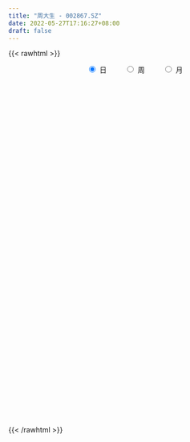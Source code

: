 ```yaml
---
title: "周大生 - 002867.SZ"
date: 2022-05-27T17:16:27+08:00
draft: false
---
```

{{< rawhtml >}}
    <div style="text-align: center">
        <label style="padding: 1rem;"><input style="margin-right: .5rem" type="radio" name="period" value="D" checked onclick="period_change(this)">日</label>
        <label style="padding: 1rem;"><input style="margin-right: .5rem" type="radio" name="period" value="W" onclick="period_change(this)">周</label>
        <label style="padding: 1rem;"><input style="margin-right: .5rem" type="radio" name="period" value="M" onclick="period_change(this)">月</label>
    </div>
    <div id="chart" style="height: 700px;"></div> 
    <script type="text/javascript">
        const D_v = [44822.74,28467.1,33851.02,24290.21,29310.6,59419.76,97032.8,127517.88,64381.88,132849.78,127396.7,84861.14,97315.96,80994.91,88326.96,86531.52,88760.85,90465.02,59177.02,49338.73,53182.86,53048.72,94491.05,143844.45,117362.94,109541.2,91653.73,166596.43,148522.53,230483.93,131671.86,82724.31,106959.53,74235.26,71882.93,66744.06,103387.37,74276.49,61645.48,73402.81,67286.87,142472.86,353392.87,338494.29,179924.5,167041.45,149889.84,137525.22,135901.53,148914.15,133385.6,166733.51,203596.56,192358.39,162881.43,150639.82,79405.4,75656.4,106946.92,100685.28,83429.78,90407.55,63201.95,92629.89,74107.07,55828.33,36070.18,51746.57,110764.98,59960.83,37154.37,47417.38,47770.0,68867.14,85620.24,156420.47,97205.72,176096.09,129455.01,147746.31,88068.41,97081.26,74074.96,82500.27,105133.81,60921.58,62942.25,51240.08,60121.03,80065.86,42444.93,59800.86,49246.55,69152.93,118056.14,81390.48,117356.59,101244.38,149329.6,120365.68,96617.66,107185.08,56264.7,57334.36,56141.47,61655.99,60308.16,64457.37,87804.48,56916.4,165264.8,142347.13,129962.62,83821.52,76940.0,67388.29,53640.25,80447.51,60617.67,70200.75,57610.4,107954.48,52145.8,50527.41,62608.78,42299.73,60740.52,64260.85,50388.95,48261.74,63123.78,101398.36,95460.52,83631.44,78017.88,60439.06,75691.3,63415.39,73216.85,143576.68,65679.77,75009.23,61707.14,62995.82,56386.72,105007.71,95165.42,80412.2,75789.42,53387.85,58896.23,102568.68,65613.13,80847.97,70389.82,57914.85,102959.59,184777.69,125648.6,83803.1,76647.45,62025.66,80788.55,116551.96,67512.56,65760.78,60045.81,50946.25,81840.92,72004.88,47823.2,182574.02,101354.36,97698.37,56657.5,260766.3,253064.09,186567.52,127074.24,129219.09,172823.5,131236.54,92985.54,76276.33,78834.09,87732.89,54932.93,98965.86,94766.0,81896.12,106944.37,68211.25,51421.18,63516.2,66231.07,84822.9,72032.5,135958.97,87004.52,101606.59,323968.6,278885.41,229417.13,294778.89,117173.3,151793.44,111724.8,112888.8,103827.56,95533.13,74037.94,63239.92,76696.59,69642.37,73590.26,90690.43,80179.77,63160.18,106596.17,80336.29,69741.06,70102.15,63827.16,58799.72,45664.54,87450.14,61522.0,55643.2,102935.34,84209.21,85791.81,77654.11,108461.29,136991.16,94505.75,95819.22,114127.89,98273.17,88457.66,70343.16,84648.3,57484.53,54237.89,71230.9,66564.24,58454.01,54523.53,38474.08,47880.99,57615.16]
const D_histogram = [0.0,-0.0266247293,-0.0533242326,-0.0752692061,-0.0761217594,-0.0791009316,-0.0523611254,-0.0353096051,-0.0398794042,-0.0879839683,-0.0857055612,-0.0816643752,-0.0228925195,0.0352075961,0.1217078511,0.1290377919,0.1487422903,0.118709712,0.0727380875,0.0231110137,-0.0250266855,-0.0475311728,-0.0594331125,-0.1242251303,-0.1444020596,-0.164737574,-0.1680318497,-0.0904004482,0.015882895,0.1414220426,0.1980411304,0.2049031889,0.1985907436,0.1719651517,0.1436563874,0.1054106951,0.0206327748,-0.0368063495,-0.0777803454,-0.0935497998,-0.1012693485,0.0128402608,0.1370231628,0.2726251544,0.3316923965,0.3257520146,0.2591642941,0.1606101578,0.0254733907,-0.0816217839,-0.1552959926,-0.2169848603,-0.2354158416,-0.2020012455,-0.1606181038,-0.1474292507,-0.1591724631,-0.1478990411,-0.1142844572,-0.056872794,-0.0395326947,-0.0117195917,-0.0076446215,0.0008135596,-0.0267231739,-0.0407910376,-0.0543677537,-0.0737124518,-0.027684055,-0.0089481208,0.0005009632,-0.017076081,0.0002176733,-0.013652799,-0.0375041001,-0.0085204016,-0.0106981385,0.0374201734,0.0855778517,0.1605435558,0.1864896642,0.2282679344,0.2421019911,0.2289818735,0.165858754,0.0937901016,0.0366287252,0.0005116425,-0.0607027348,-0.0702592718,-0.0869625536,-0.0794447912,-0.0789311918,-0.0744924105,-0.0230796681,0.0413163813,0.1223141033,0.1727718784,0.1577295142,0.1799195297,0.1478978403,0.0763401558,0.0312893386,-0.0149469649,-0.0249367197,-0.0467908575,-0.07419729,-0.0614093881,-0.1099786837,-0.1238880519,-0.1822362039,-0.2423658303,-0.2817003757,-0.2820673036,-0.2523255101,-0.2266685882,-0.199384271,-0.1852341333,-0.1607968581,-0.126435703,-0.0942790011,-0.0467612731,-0.0177439766,-0.0024284976,0.0179435571,0.0303248598,0.042633794,0.0384557981,0.0404064229,0.0390223466,0.0221491959,-0.0189144099,-0.0378446774,-0.0392708792,-0.0448778408,-0.0335637107,-0.0313056741,-0.0283890732,-0.0021735266,0.0653558115,0.0931877413,0.119355604,0.1217768345,0.1050805972,0.0974592983,0.0586891415,0.0195248847,-0.0000088868,-0.0100436973,-0.0212339297,-0.0165589355,0.0055108655,0.0105104796,0.0026102579,0.0144744578,0.0316899167,0.0697918731,0.1335067068,0.1400696166,0.1235492315,0.1193103588,0.1112323969,0.0875163978,0.0805696097,0.0689977267,0.0485945148,0.0210621038,0.0070491313,0.0137155771,0.0176465157,-0.0039959305,-0.0060621,-0.0270067651,-0.0892570763,-0.1196852529,-0.0223627278,0.0536159513,0.1350859507,0.1847866445,0.1528361437,0.1469778294,0.1542548193,0.1230829956,0.1061799929,0.0778046595,0.0837539688,0.0615749333,0.0106625599,-0.0307258154,-0.0651814091,-0.098442302,-0.1009066466,-0.106045322,-0.095756547,-0.1093044361,-0.1476823578,-0.207571127,-0.2607373214,-0.2884396573,-0.3063684219,-0.4071542527,-0.5421747614,-0.5678092642,-0.5662789706,-0.5152412098,-0.4582868081,-0.3887160831,-0.3235713905,-0.2664310636,-0.2154195049,-0.1634125218,-0.1220699407,-0.0593063227,-0.0028640076,0.0498548486,0.0980008508,0.1143681777,0.132672935,0.1126394838,0.1255293889,0.1300134267,0.143375505,0.1472350369,0.1465151854,0.1439052163,0.1565119805,0.1425389935,0.1352883041,0.0704196305,0.0211785675,0.0002200318,-0.0172296235,0.0380352825,0.1301489094,0.1879027321,0.2315136788,0.2436628447,0.2425582593,0.2505204901,0.2612627155,0.2591870825,0.2339174699,0.1904346132,0.1622703412,0.1428995021,0.1437698569,0.1007941498,0.0732030126,0.0527050946,0.037607478]
const D_fast = [0.0,-0.0332809117,-0.0733114731,-0.1140737481,-0.1339567413,-0.1567111463,-0.1430616215,-0.1348375024,-0.1493771527,-0.2194777088,-0.238625692,-0.2550005998,-0.2019518739,-0.1350498594,-0.0181226416,0.0214667471,0.0783568181,0.0780016679,0.0502145653,0.0063652449,-0.0480291258,-0.0824164062,-0.1091766241,-0.2050249244,-0.2613023686,-0.3228222765,-0.3681245146,-0.3130932252,-0.2028391582,-0.0419445,0.0641848704,0.1222727262,0.1656079667,0.1819736627,0.1895789953,0.1776859767,0.0980662502,0.0314255385,-0.0289935437,-0.0681504481,-0.1011873339,0.0161323406,0.1745710332,0.3783293134,0.5203196547,0.5958172765,0.5940206294,0.5356190327,0.4068506132,0.2793499926,0.1668517858,0.050916703,-0.0263682388,-0.043453954,-0.0422253382,-0.0658937977,-0.1174301259,-0.1431314642,-0.1380879946,-0.0948945299,-0.0874376043,-0.0625543992,-0.0603905844,-0.0517290134,-0.0859465403,-0.1102121635,-0.1373808179,-0.1751536291,-0.136046246,-0.1195473419,-0.1099730172,-0.1318190816,-0.114470909,-0.131754581,-0.1649819072,-0.1381283091,-0.1429805806,-0.0855072254,-0.0159550842,0.0991465089,0.1717150333,0.2705602871,0.3449198417,0.3890451925,0.3673867614,0.3187656344,0.2707614393,0.2347722672,0.1583822063,0.1312608513,0.0928169311,0.0804734957,0.0612542972,0.0470699758,0.0927128013,0.1674379459,0.2790141938,0.3726649385,0.3970549529,0.4642248507,0.4691776214,0.4167049759,0.3794764933,0.3295034486,0.3132795138,0.2797276617,0.2337719067,0.2312074616,0.155143495,0.1102621139,0.0063549109,-0.1143661731,-0.2241258125,-0.2950095662,-0.3283491503,-0.3593593754,-0.3819211259,-0.4140795216,-0.4298414609,-0.4270892315,-0.4185022799,-0.3826748702,-0.3580935678,-0.3433852133,-0.3185272693,-0.2985647517,-0.2755973689,-0.2701614152,-0.2581091847,-0.2497376743,-0.2610735261,-0.3068657344,-0.3352571713,-0.3465010928,-0.3633275146,-0.3604043122,-0.3659726941,-0.3701533616,-0.3444811966,-0.2606129056,-0.2094840405,-0.1534772767,-0.1206118376,-0.1110379256,-0.0942944,-0.1183922713,-0.1526753071,-0.1722113002,-0.184757035,-0.2012557499,-0.2007204895,-0.1772729722,-0.1696457382,-0.1768933954,-0.1614105811,-0.136272643,-0.0807227183,0.0163687921,0.057949106,0.0723160288,0.0979047458,0.1176348831,0.1157979834,0.1289935979,0.1346711465,0.1264165633,0.1041496783,0.0918989886,0.1019943286,0.1103368962,0.0876954674,0.0841137729,0.0564174165,-0.0281471638,-0.0884966536,0.0032351895,0.0926178564,0.2078593435,0.3037566984,0.3100152335,0.3409013766,0.3867420713,0.3863409965,0.3959829921,0.3870588235,0.413946625,0.4071613228,0.3589145894,0.3098447603,0.2590938143,0.2012223459,0.1735313396,0.1418813337,0.128230972,0.0873569738,0.0120584627,-0.0997230883,-0.218073613,-0.3178858633,-0.4124067333,-0.6149811273,-0.8855453264,-1.0531321452,-1.1931715943,-1.2709441359,-1.3285614362,-1.356169732,-1.3719178871,-1.3813853261,-1.3842286435,-1.3730747909,-1.362249695,-1.3143126576,-1.2585863444,-1.1934037761,-1.1207575612,-1.0757981899,-1.0243251989,-1.0161987791,-0.9719265268,-0.9349391322,-0.8857331777,-0.8450648866,-0.8091559418,-0.7757896068,-0.7240548474,-0.7023930861,-0.6758216995,-0.7230854655,-0.7670318866,-0.7879354143,-0.8096924755,-0.7449187488,-0.6202678946,-0.5155383889,-0.4140490225,-0.3409841454,-0.281449166,-0.2108568127,-0.1347989084,-0.0720777707,-0.0388680159,-0.0347422192,-0.0223389059,-0.0059848695,0.0308279495,0.0130507798,0.0037603959,-0.0035612485,-0.0092569956]
const D_slow = [0.0,-0.0066561823,-0.0199872405,-0.038804542,-0.0578349819,-0.0776102147,-0.0907004961,-0.0995278974,-0.1094977484,-0.1314937405,-0.1529201308,-0.1733362246,-0.1790593545,-0.1702574554,-0.1398304927,-0.1075710447,-0.0703854721,-0.0407080441,-0.0225235223,-0.0167457688,-0.0230024402,-0.0348852334,-0.0497435115,-0.0807997941,-0.116900309,-0.1580847025,-0.2000926649,-0.222692777,-0.2187220532,-0.1833665426,-0.13385626,-0.0826304628,-0.0329827769,0.0100085111,0.0459226079,0.0722752817,0.0774334754,0.068231888,0.0487868017,0.0253993517,0.0000820146,0.0032920798,0.0375478705,0.1057041591,0.1886272582,0.2700652619,0.3348563354,0.3750088748,0.3813772225,0.3609717765,0.3221477784,0.2679015633,0.2090476029,0.1585472915,0.1183927656,0.0815354529,0.0417423372,0.0047675769,-0.0238035374,-0.0380217359,-0.0479049096,-0.0508348075,-0.0527459629,-0.052542573,-0.0592233665,-0.0694211259,-0.0830130643,-0.1014411772,-0.108362191,-0.1105992212,-0.1104739804,-0.1147430006,-0.1146885823,-0.118101782,-0.1274778071,-0.1296079075,-0.1322824421,-0.1229273988,-0.1015329358,-0.0613970469,-0.0147746308,0.0422923527,0.1028178505,0.1600633189,0.2015280074,0.2249755328,0.2341327141,0.2342606247,0.219084941,0.2015201231,0.1797794847,0.1599182869,0.140185489,0.1215623863,0.1157924693,0.1261215646,0.1567000905,0.1998930601,0.2393254387,0.2843053211,0.3212797811,0.3403648201,0.3481871547,0.3444504135,0.3382162336,0.3265185192,0.3079691967,0.2926168497,0.2651221787,0.2341501658,0.1885911148,0.1279996572,0.0575745633,-0.0129422626,-0.0760236402,-0.1326907872,-0.182536855,-0.2288453883,-0.2690446028,-0.3006535286,-0.3242232788,-0.3359135971,-0.3403495912,-0.3409567156,-0.3364708264,-0.3288896114,-0.3182311629,-0.3086172134,-0.2985156076,-0.288760021,-0.283222722,-0.2879513245,-0.2974124938,-0.3072302136,-0.3184496738,-0.3268406015,-0.33466702,-0.3417642883,-0.34230767,-0.3259687171,-0.3026717818,-0.2728328808,-0.2423886721,-0.2161185228,-0.1917536983,-0.1770814129,-0.1722001917,-0.1722024134,-0.1747133377,-0.1800218202,-0.184161554,-0.1827838377,-0.1801562178,-0.1795036533,-0.1758850389,-0.1679625597,-0.1505145914,-0.1171379147,-0.0821205106,-0.0512332027,-0.021405613,0.0064024862,0.0282815857,0.0484239881,0.0656734198,0.0778220485,0.0830875744,0.0848498573,0.0882787515,0.0926903805,0.0916913979,0.0901758729,0.0834241816,0.0611099125,0.0311885993,0.0255979173,0.0390019051,0.0727733928,0.1189700539,0.1571790899,0.1939235472,0.232487252,0.2632580009,0.2898029991,0.309254164,0.3301926562,0.3455863895,0.3482520295,0.3405705757,0.3242752234,0.2996646479,0.2744379862,0.2479266557,0.223987519,0.1966614099,0.1597408205,0.1078480387,0.0426637084,-0.0294462059,-0.1060383114,-0.2078268746,-0.3433705649,-0.485322881,-0.6268926237,-0.7557029261,-0.8702746281,-0.9674536489,-1.0483464965,-1.1149542624,-1.1688091386,-1.2096622691,-1.2401797543,-1.2550063349,-1.2557223368,-1.2432586247,-1.218758412,-1.1901663676,-1.1569981338,-1.1288382629,-1.0974559157,-1.064952559,-1.0291086827,-0.9922999235,-0.9556711272,-0.9196948231,-0.880566828,-0.8449320796,-0.8111100036,-0.7935050959,-0.7882104541,-0.7881554461,-0.792462852,-0.7829540314,-0.750416804,-0.703441121,-0.6455627013,-0.5846469901,-0.5240074253,-0.4613773028,-0.3960616239,-0.3312648532,-0.2727854858,-0.2251768325,-0.1846092472,-0.1488843716,-0.1129419074,-0.08774337,-0.0694426168,-0.0562663431,-0.0468644736]
const D_data = [['2021-05-18', 18.4706, 18.7658, 18.4642, 18.9648],['2021-05-19', 18.708, 18.3486, 18.1497, 18.708],['2021-05-20', 18.3615, 18.1689, 18.0085, 18.5091],['2021-05-21', 18.2652, 18.0406, 17.97, 18.3551],['2021-05-24', 18.0213, 18.1754, 18.0213, 18.3358],['2021-05-25', 18.2909, 18.0663, 17.9058, 18.323],['2021-05-26', 18.1497, 18.4385, 17.3282, 18.4449],['2021-05-27', 18.4513, 18.3871, 17.893, 18.5989],['2021-05-28', 18.2909, 18.1048, 18.0983, 18.4513],['2021-05-31', 18.1304, 17.3475, 17.3089, 18.4642],['2021-06-01', 17.6491, 17.7646, 16.9175, 17.8352],['2021-06-02', 17.6812, 17.7133, 17.3282, 18.0021],['2021-06-03', 17.7197, 18.5027, 17.7197, 18.708],['2021-06-04', 18.4449, 18.7915, 18.1112, 18.9968],['2021-06-07', 18.83, 19.5809, 18.83, 19.8247],['2021-06-08', 19.6836, 18.9262, 18.6759, 19.7734],['2021-06-09', 19.0225, 19.2536, 18.9904, 19.6579],['2021-06-10', 19.1701, 18.7016, 18.5797, 19.4461],['2021-06-11', 19.0161, 18.3679, 18.3037, 19.0161],['2021-06-15', 18.3679, 18.0983, 17.9828, 18.4],['2021-06-16', 18.0342, 17.848, 17.5977, 18.0342],['2021-06-17', 17.7389, 17.9443, 17.5207, 17.9828],['2021-06-18', 17.8856, 17.9348, 17.374, 18.4857],['2021-06-21', 17.7085, 16.9805, 16.8526, 17.738],['2021-06-22', 17.0494, 17.1871, 17.0199, 17.7577],['2021-06-23', 17.3052, 16.9313, 16.7247, 17.315],['2021-06-24', 16.9313, 16.9215, 16.5476, 17.0789],['2021-06-25', 17.4134, 18.0037, 17.2363, 18.1021],['2021-06-28', 18.2201, 18.8006, 18.2004, 18.9776],['2021-06-29', 19.1842, 19.7057, 18.8399, 20.0697],['2021-06-30', 19.7352, 19.4499, 18.9875, 20.1287],['2021-07-01', 19.6663, 19.1449, 19.0367, 19.6761],['2021-07-02', 19.1154, 19.1351, 18.9875, 19.8729],['2021-07-05', 19.2236, 18.9383, 18.6628, 19.6368],['2021-07-06', 18.9383, 18.8989, 18.407, 19.017],['2021-07-07', 18.9088, 18.7022, 18.5153, 19.322],['2021-07-08', 18.7907, 17.8463, 17.7479, 18.8694],['2021-07-09', 18.0037, 17.8069, 17.4823, 18.0332],['2021-07-12', 17.7676, 17.7085, 17.5413, 17.9151],['2021-07-13', 17.7676, 17.8069, 17.6298, 17.9938],['2021-07-14', 17.8167, 17.7676, 17.4626, 17.9643],['2021-07-15', 19.2629, 19.5483, 18.594, 19.5483],['2021-07-16', 20.0697, 20.3845, 19.9713, 21.4372],['2021-07-19', 20.6501, 21.4076, 20.2369, 21.8208],['2021-07-20', 21.3486, 21.2404, 21.0535, 21.7815],['2021-07-21', 21.2896, 20.8666, 20.473, 21.5355],['2021-07-22', 21.0633, 20.1877, 19.9713, 21.142],['2021-07-23', 20.3058, 19.5581, 19.2629, 20.3156],['2021-07-26', 19.5286, 18.594, 18.2988, 19.8729],['2021-07-27', 18.5153, 18.3185, 18.2201, 18.9481],['2021-07-28', 18.2988, 18.2004, 17.738, 18.7219],['2021-07-29', 18.4759, 17.8758, 17.8069, 18.712],['2021-07-30', 17.738, 18.0529, 17.1576, 18.2103],['2021-08-02', 17.9151, 18.594, 17.4232, 18.6333],['2021-08-03', 18.3283, 18.771, 18.3087, 18.9088],['2021-08-04', 18.8301, 18.4562, 18.2398, 18.9088],['2021-08-05', 18.3185, 18.0332, 17.925, 18.3382],['2021-08-06', 18.043, 18.2004, 17.7872, 18.3677],['2021-08-09', 17.9643, 18.4956, 17.8364, 18.6431],['2021-08-10', 18.407, 18.9678, 18.1808, 19.1744],['2021-08-11', 18.8104, 18.6235, 18.594, 19.2629],['2021-08-12', 18.5546, 18.8497, 18.4956, 18.9875],['2021-08-13', 18.7219, 18.6235, 18.4169, 19.1055],['2021-08-16', 18.958, 18.7022, 18.4759, 19.0268],['2021-08-17', 18.6333, 18.1808, 18.1021, 18.8694],['2021-08-18', 18.1021, 18.2004, 17.9348, 18.2988],['2021-08-19', 18.1512, 18.0824, 17.9545, 18.2004],['2021-08-20', 18.0037, 17.8561, 17.5511, 18.0332],['2021-08-23', 18.0824, 18.6923, 17.8069, 18.9285],['2021-08-24', 18.5841, 18.4956, 18.3283, 18.6825],['2021-08-25', 18.5153, 18.4365, 18.3087, 18.6431],['2021-08-26', 18.4464, 18.0529, 17.984, 18.5743],['2021-08-27', 17.9938, 18.4661, 17.9053, 18.5054],['2021-08-30', 18.2988, 18.0627, 17.8561, 18.6136],['2021-08-31', 18.0627, 17.7971, 17.315, 18.1119],['2021-09-01', 17.9348, 18.4365, 17.4823, 18.5743],['2021-09-02', 18.2988, 18.0922, 17.8266, 18.4169],['2021-09-03', 18.2201, 18.8399, 18.0233, 19.4204],['2021-09-06', 18.958, 19.1351, 18.6923, 19.2531],['2021-09-07', 19.2039, 19.8926, 19.0072, 20.168],['2021-09-08', 19.8532, 19.686, 19.2826, 20.0205],['2021-09-09', 19.6761, 20.2369, 19.4794, 20.4337],['2021-09-10', 20.1877, 20.2369, 19.9418, 20.6403],['2021-09-13', 20.6206, 20.109, 19.7548, 20.6206],['2021-09-14', 20.1385, 19.4597, 19.44, 20.168],['2021-09-15', 19.381, 19.1154, 19.017, 19.6073],['2021-09-16', 19.1154, 19.0367, 18.8497, 19.2629],['2021-09-17', 18.8891, 19.0957, 18.7415, 19.2826],['2021-09-22', 18.8891, 18.5251, 18.4365, 18.8891],['2021-09-23', 18.653, 18.958, 18.3283, 19.381],['2021-09-24', 18.7022, 18.7612, 18.6628, 18.9875],['2021-09-27', 18.6628, 18.9973, 18.5153, 19.1351],['2021-09-28', 19.1744, 18.8891, 18.6431, 19.1744],['2021-09-29', 18.8694, 18.9088, 18.771, 19.5581],['2021-09-30', 18.8891, 19.627, 18.7514, 19.8434],['2021-10-08', 19.7647, 20.1287, 19.4794, 20.3746],['2021-10-11', 20.168, 20.8174, 19.7844, 21.024],['2021-10-12', 20.719, 20.9354, 20.4927, 21.3191],['2021-10-13', 21.1027, 20.3746, 19.5974, 21.1027],['2021-10-14', 20.3746, 21.0338, 19.686, 21.1223],['2021-10-15', 20.837, 20.5025, 20.0795, 21.2109],['2021-10-18', 20.5714, 19.8631, 19.4794, 20.5714],['2021-10-19', 19.7352, 19.9713, 19.4991, 20.0697],['2021-10-20', 19.8631, 19.7647, 19.4105, 20.0697],['2021-10-21', 19.7745, 20.0992, 19.7548, 20.2861],['2021-10-22', 19.8827, 19.8827, 19.7745, 20.2468],['2021-10-25', 19.7745, 19.6761, 19.5778, 20.0598],['2021-10-26', 19.7253, 20.1287, 19.6761, 20.168],['2021-10-27', 20.0106, 19.2334, 18.9875, 20.0795],['2021-10-28', 19.1842, 19.44, 19.0957, 19.5778],['2021-10-29', 19.5286, 18.594, 18.2004, 19.7745],['2021-11-01', 18.5153, 18.1021, 18.0627, 18.6136],['2021-11-02', 18.289, 17.8955, 17.5905, 18.5743],['2021-11-03', 17.8266, 18.0529, 17.8266, 18.348],['2021-11-04', 18.1217, 18.289, 18.043, 18.3874],['2021-11-05', 18.3578, 18.1808, 18.1217, 18.5743],['2021-11-08', 18.2496, 18.1512, 18.1021, 18.4857],['2021-11-09', 18.1217, 17.9151, 17.8266, 18.2201],['2021-11-10', 17.9151, 17.9742, 17.6397, 18.0332],['2021-11-11', 17.9742, 18.1021, 17.8364, 18.2693],['2021-11-12', 18.1021, 18.1217, 17.925, 18.1808],['2021-11-15', 18.2004, 18.4267, 18.1316, 18.7907],['2021-11-16', 18.4169, 18.3283, 18.1709, 18.5841],['2021-11-17', 18.2988, 18.2201, 18.1512, 18.407],['2021-11-18', 18.289, 18.3382, 18.2299, 18.5153],['2021-11-19', 18.3382, 18.2988, 18.1611, 18.3972],['2021-11-22', 18.3382, 18.348, 18.2595, 18.5546],['2021-11-23', 18.289, 18.1512, 18.0233, 18.3972],['2021-11-24', 18.0824, 18.2103, 17.9053, 18.2988],['2021-11-25', 18.35, 18.16, 18.12, 18.35],['2021-11-26', 18.17, 17.9, 17.85, 18.25],['2021-11-29', 17.66, 17.4, 17.32, 17.86],['2021-11-30', 17.53, 17.45, 17.44, 17.9],['2021-12-01', 17.5, 17.54, 17.41, 17.67],['2021-12-02', 17.53, 17.39, 17.24, 17.61],['2021-12-03', 17.39, 17.54, 17.35, 17.56],['2021-12-06', 17.59, 17.39, 17.37, 17.68],['2021-12-07', 17.48, 17.34, 17.3, 17.58],['2021-12-08', 17.5, 17.65, 17.42, 17.72],['2021-12-09', 17.65, 18.4, 17.55, 18.49],['2021-12-10', 18.39, 18.18, 18.12, 18.49],['2021-12-13', 18.18, 18.35, 18.14, 18.37],['2021-12-14', 18.21, 18.19, 18.09, 18.34],['2021-12-15', 18.15, 17.97, 17.92, 18.3],['2021-12-16', 18.0, 18.07, 17.97, 18.22],['2021-12-17', 18.15, 17.59, 17.51, 18.15],['2021-12-20', 17.54, 17.38, 17.27, 17.68],['2021-12-21', 17.28, 17.45, 17.25, 17.53],['2021-12-22', 17.53, 17.46, 17.23, 17.53],['2021-12-23', 17.4, 17.35, 17.24, 17.44],['2021-12-24', 17.36, 17.49, 17.26, 17.49],['2021-12-27', 17.52, 17.75, 17.46, 17.86],['2021-12-28', 17.8, 17.59, 17.53, 17.86],['2021-12-29', 17.8, 17.4, 17.38, 17.8],['2021-12-30', 17.39, 17.64, 17.36, 17.7],['2021-12-31', 17.6, 17.78, 17.52, 17.9],['2022-01-04', 17.78, 18.21, 17.68, 18.29],['2022-01-05', 18.12, 18.87, 18.12, 18.9],['2022-01-06', 18.87, 18.44, 18.19, 18.89],['2022-01-07', 18.37, 18.22, 18.17, 18.71],['2022-01-10', 18.45, 18.41, 17.82, 18.5],['2022-01-11', 18.36, 18.42, 18.22, 18.55],['2022-01-12', 18.42, 18.22, 18.2, 18.55],['2022-01-13', 18.18, 18.42, 18.17, 18.8],['2022-01-14', 18.43, 18.38, 18.15, 18.49],['2022-01-17', 18.35, 18.24, 18.19, 18.39],['2022-01-18', 18.2, 18.06, 17.89, 18.3],['2022-01-19', 18.0, 18.14, 17.95, 18.23],['2022-01-20', 18.19, 18.4, 18.1, 18.65],['2022-01-21', 18.38, 18.42, 18.05, 18.54],['2022-01-24', 18.4, 18.07, 18.06, 18.42],['2022-01-25', 18.5, 18.26, 18.2, 19.0],['2022-01-26', 18.19, 17.96, 17.4, 18.33],['2022-01-27', 17.87, 17.18, 17.17, 17.88],['2022-01-28', 17.4, 17.25, 16.78, 17.44],['2022-02-07', 17.6, 18.98, 17.53, 18.98],['2022-02-08', 18.93, 19.2, 18.56, 19.54],['2022-02-09', 19.21, 19.78, 19.15, 19.94],['2022-02-10', 19.71, 19.88, 19.43, 19.94],['2022-02-11', 19.83, 19.06, 18.93, 19.86],['2022-02-14', 19.3, 19.43, 19.0, 19.64],['2022-02-15', 19.4, 19.75, 19.32, 20.1],['2022-02-16', 19.31, 19.35, 19.11, 19.57],['2022-02-17', 19.31, 19.53, 19.18, 19.82],['2022-02-18', 19.49, 19.38, 19.18, 19.58],['2022-02-21', 19.38, 19.86, 19.31, 20.05],['2022-02-22', 19.88, 19.57, 19.37, 20.05],['2022-02-23', 19.62, 19.09, 18.91, 19.62],['2022-02-24', 19.08, 19.0, 18.8, 19.4],['2022-02-25', 18.7, 18.89, 18.5, 19.17],['2022-02-28', 18.8, 18.7, 18.39, 18.94],['2022-03-01', 18.7, 18.95, 18.55, 19.09],['2022-03-02', 19.31, 18.85, 18.75, 19.38],['2022-03-03', 18.81, 19.01, 18.8, 19.3],['2022-03-04', 19.0, 18.65, 18.51, 19.22],['2022-03-07', 18.75, 18.12, 18.0, 18.85],['2022-03-08', 18.0, 17.46, 17.4, 18.18],['2022-03-09', 17.63, 17.06, 16.31, 17.69],['2022-03-10', 17.28, 16.94, 16.9, 17.48],['2022-03-11', 16.82, 16.69, 16.21, 16.82],['2022-03-14', 16.6, 15.02, 15.02, 16.6],['2022-03-15', 14.7, 13.53, 13.53, 14.72],['2022-03-16', 13.71, 13.96, 13.28, 14.11],['2022-03-17', 14.0, 13.7, 13.65, 14.17],['2022-03-18', 13.74, 13.93, 13.51, 13.95],['2022-03-21', 13.93, 13.79, 13.74, 14.09],['2022-03-22', 13.78, 13.82, 13.68, 13.92],['2022-03-23', 13.85, 13.7, 13.68, 13.88],['2022-03-24', 13.59, 13.54, 13.36, 13.68],['2022-03-25', 13.6, 13.4, 13.33, 13.77],['2022-03-28', 13.4, 13.37, 13.11, 13.5],['2022-03-29', 13.37, 13.2, 13.17, 13.45],['2022-03-30', 13.26, 13.5, 13.22, 13.52],['2022-03-31', 13.5, 13.54, 13.38, 13.61],['2022-04-01', 13.48, 13.63, 13.35, 13.64],['2022-04-06', 13.6, 13.73, 13.51, 13.79],['2022-04-07', 13.71, 13.42, 13.34, 13.76],['2022-04-08', 13.43, 13.47, 13.24, 13.58],['2022-04-11', 13.45, 12.92, 12.77, 13.47],['2022-04-12', 12.87, 13.25, 12.7, 13.32],['2022-04-13', 13.18, 13.14, 13.01, 13.35],['2022-04-14', 13.21, 13.26, 13.1, 13.44],['2022-04-15', 13.2, 13.16, 13.1, 13.44],['2022-04-18', 13.16, 13.09, 12.89, 13.2],['2022-04-19', 13.16, 13.04, 12.95, 13.19],['2022-04-20', 13.08, 13.25, 13.03, 13.42],['2022-04-21', 13.25, 12.91, 12.85, 13.35],['2022-04-22', 12.86, 12.93, 12.6, 13.08],['2022-04-25', 12.71, 11.98, 11.98, 12.78],['2022-04-26', 12.02, 11.79, 11.72, 12.18],['2022-04-27', 11.75, 11.85, 11.29, 11.98],['2022-04-28', 11.84, 11.67, 11.47, 12.06],['2022-04-29', 11.42, 12.58, 11.42, 12.62],['2022-05-05', 12.83, 13.4, 12.78, 13.57],['2022-05-06', 13.17, 13.4, 13.1, 13.55],['2022-05-09', 13.3, 13.57, 13.26, 13.69],['2022-05-10', 13.39, 13.43, 13.24, 13.52],['2022-05-11', 13.5, 13.41, 13.3, 13.61],['2022-05-12', 13.37, 13.67, 13.3, 13.75],['2022-05-13', 13.71, 13.9, 13.71, 13.95],['2022-05-16', 14.02, 13.92, 13.74, 14.08],['2022-05-17', 13.92, 13.71, 13.59, 13.92],['2022-05-18', 13.68, 13.43, 13.42, 13.78],['2022-05-19', 13.22, 13.54, 13.16, 13.63],['2022-05-20', 13.57, 13.62, 13.4, 13.77],['2022-05-23', 13.62, 13.92, 13.55, 13.97],['2022-05-24', 13.9, 13.34, 13.31, 13.92],['2022-05-25', 13.3, 13.4, 13.3, 13.47],['2022-05-26', 13.41, 13.4, 13.1, 13.47],['2022-05-27', 13.55, 13.4, 13.3, 13.83]]
const W_v = [143460.7,155996.03,123955.35,112662.54,133856.48,139820.51,126231.33,266568.71,134164.39,139481.82,92928.56,79024.01,105837.4,103986.53,230750.25,398269.47,240420.29,193492.1,102241.95,52069.12,63810.83,59138.13,40459.6,64508.84,58046.34,84159.91,58195.51,70194.81,66886.95,58147.74,19542.04,11067.33,278754.2,178948.47,131269.98,95734.58,91781.22,42138.81,66142.2,122001.85,75105.42,59065.23,97084.71,77316.73,86374.65,137834.73,131186.64,115821.98,64539.83,80737.62,95722.28,119486.77,45603.18,103063.03,76136.94,85026.65,56552.21,49976.45,92505.72,56515.93,35170.33,62413.1,48654.42,77224.02,69474.77,132215.75,89582.16,76351.84,70059.41,54209.11,47947.08,62891.62,106396.13,73973.05,55990.26,68665.44,71369.71,83905.51,66403.13,124392.31,116335.93,136568.26,156974.55,142970.04,124093.66,85516.37,113835.78,158997.99,85969.28,89591.13,87880.26,35622.64,97357.83,88158.55,58130.41,50508.11,34225.61,54728.09,66512.26,110932.02,102493.26,104689.94,128610.36,94543.41,115250.47,283853.25,345433.69,220788.28,262543.13,242291.48,164606.63,127369.61,130871.33,14754.43,92118.25,127294.42,151102.4,338599.84,261164.96,194074.73,157081.79,109138.24,256437.58,168384.8,210326.41,150639.07,184702.19,508929.7399999999,447108.17,338409.74,337455.11,283732.81,422992.8799999999,323593.04,295255.74,283691.4,163344.98,217575.13,180553.42,210256.41,139064.45,149487.23,123698.9,147577.94,289839.05,181276.58,187968.69,170099.3,261457.2,280477.1,252630.73,488129.8300000001,528538.6899999999,470154.56,359878.71,428540.1199999999,423796.42,287562.57,279220.99,289875.37,279138.47,263541.54,175735.11,145862.32,66639.14,56677.57,241795.75,132002.75,149130.77,410155.24,392897.95,260869.35,189362.69,185254.24,308799.5,206651.59,161249.57,152109.63,376167.51,331399.13,479178.3200000001,411019.46,430279.92,183918.77,157118.04,506984.2,285345.46,295674.14,206252.78,191396.56,251232.94,171441.77,317557.67,269367.87,222441.66,181674.2,246298.68,174191.11,377662.92,523418.49,413261.3700000001,250061.36,628998.75,700362.1599999999,390526.11,698200.89,972875.2999999999,788531.3500000001,660941.4400000001,444671.48,310382.04,303067.56,584209.6599999999,536425.95,362737.99,182631.82,296256.48,81390.48,584913.91,338581.6,434751.21,500459.56,322516.58,315536.2,286775.84,418947.26,421579.99,361106.62,363651.1199999999,377334.45,497188.98,403526.18,330598.64,486107.45,956691.24,552156.0,418293.8,356324.07,481425.48,1244223.3300000001,575767.73,357207.08,234030.38,390602.83,309079.6,459051.76,231496.91,467021.1,334165.86,256947.77]
const W_histogram = [0.0,-0.0575954416,-0.0910615518,-0.113096213,-0.1090605793,-0.0981691688,-0.0802391136,-0.0339505965,-0.0121227251,-0.0031372375,-0.0006100621,-0.0027724613,0.0133436002,0.0073599777,0.05343892,0.0758331915,0.1041675521,0.0464913524,-0.0055644322,-0.0284517571,-0.069106406,-0.0735724526,-0.0817195086,-0.0599068512,-0.0218673291,0.0213098479,0.027047185,0.0398432983,-0.0033993131,-0.0478441351,-0.0512280634,-0.0458252015,0.0560059833,0.1832185141,0.2742171724,0.2599157709,0.3081919192,0.3273441539,0.2781182192,0.2317214166,0.1251906342,0.0392751747,0.0208751436,0.0392766358,-0.000515586,0.0577837371,0.1140949272,0.0917599889,0.0452095709,-0.0131284411,-0.1517861925,-0.1344822661,-0.1406022636,-0.1636408181,-0.2363419951,-0.2894191313,-0.330685431,-0.3367303283,-0.2656186475,-0.2187282568,-0.1813845452,-0.0986128169,-0.0017055496,0.0499671003,0.0508026952,0.1131972384,0.1749983662,0.1646317139,0.162149419,0.1164040849,0.0658605808,0.0515042976,0.0054155382,-0.0508197856,-0.0954049051,-0.1322328309,-0.1538363614,-0.1476431369,-0.1418398688,-0.0867203007,-0.053446994,0.0187688518,0.0612380649,0.0952816281,0.1272818013,0.1809352669,0.2742917304,0.3571347674,0.344094233,0.3009897806,0.2364289979,0.2097539776,0.1529642134,0.0930292544,0.0057496715,-0.0660652751,-0.1300347882,-0.1317026993,-0.0860712254,-0.0344831059,-0.0003964478,-0.0294493875,-0.0489873924,-0.0221523636,-0.0197086033,0.0334918597,0.0170549227,-0.0233676334,-0.0009128308,-0.0219795642,-0.0391058031,-0.0543835056,-0.1124670927,-0.1347608875,-0.1527832042,-0.1944874515,-0.182686162,-0.2633865725,-0.3154776873,-0.3121278229,-0.3035445676,-0.2962510851,-0.2041106203,-0.1192631469,-0.0567878703,-0.0263055228,0.0326767816,0.0951367345,0.236038255,0.2109907334,0.090770826,0.0103783395,0.0448913564,0.0236840832,0.0868259915,0.0278120822,-0.0089589599,-0.0286408135,-0.0725778232,-0.0827640384,-0.0919097624,-0.1121397109,-0.0911141226,-0.0367073418,0.0482726112,0.1017676887,0.1545350277,0.2008688352,0.3058816912,0.3124511531,0.2804358126,0.3727133411,0.6355131318,0.7786231533,0.7559357044,0.7799226058,0.6106026696,0.4476088316,0.3129010936,0.1441075537,0.0329179987,-0.0564834366,-0.0971061837,-0.1527188599,-0.2079158554,-0.1828909502,-0.2342194562,-0.2925022939,-0.2969472594,-0.1500089856,-0.1129610376,-0.0494082039,-0.0367642326,-0.0357140716,-0.1340634263,-0.1368949877,-0.1559785968,-0.1355700385,-0.0641362511,-0.0593438377,0.1099940809,0.2070485757,0.2995181279,0.4007891,0.4866060984,0.3871571369,0.2967439135,0.1869820591,0.1506904431,0.1345659662,0.2389298317,0.2616649689,0.0483748675,-0.1187067852,-0.2432910973,-0.3763369503,-0.4880215091,-0.5645955898,-0.5876522211,-0.5348906112,-0.5070110756,-0.4956393204,-0.4620443189,-0.3474219624,-0.3441960038,-0.1609167357,-0.0912599094,-0.1395823848,-0.1535292673,-0.1272610031,-0.152848565,-0.121346189,-0.0705095122,0.0552395263,0.059242313,0.0380737592,0.0787515515,0.1326455362,0.1835333572,0.1660418091,0.0635422547,-0.0311379361,-0.0932850047,-0.1164967431,-0.1505748461,-0.1868580295,-0.158377739,-0.1689326934,-0.1717451877,-0.1442770916,-0.0893681448,-0.0378034799,0.0013899911,-0.0464476903,0.04395542,0.1210775978,0.1338644042,0.1213060527,-0.0165226861,-0.2766597391,-0.4568765058,-0.5280107862,-0.5507307465,-0.5502319539,-0.5288467412,-0.5019441442,-0.3971829373,-0.2686296098,-0.1810683365,-0.119548444]
const W_fast = [0.0,-0.071994302,-0.1282258001,-0.1785345146,-0.2017640258,-0.2154149075,-0.2175446306,-0.1797437627,-0.1609465725,-0.1527453943,-0.1503707344,-0.153226249,-0.1337742874,-0.1379179155,-0.0784792432,-0.0371266739,0.0172495748,-0.0288037868,-0.0822506794,-0.1122509437,-0.1701821941,-0.1930413538,-0.2216182869,-0.2147823424,-0.1822096526,-0.1337050135,-0.1212058802,-0.0984489424,-0.142541382,-0.1989472378,-0.2151381819,-0.2211916204,-0.1053589398,0.0676582195,0.2272111709,0.2778887121,0.4032128403,0.5042011134,0.5245047335,0.5360382851,0.4608051613,0.3847084955,0.3715272502,0.3997479014,0.3598267831,0.4325720404,0.5174069624,0.5180120213,0.482763996,0.4211438737,0.2445395742,0.2282229341,0.1869523707,0.1230036116,-0.0087830641,-0.1342149831,-0.2581526406,-0.34838012,-0.343673101,-0.3514647745,-0.3594671993,-0.3013486751,-0.2048677952,-0.1407033703,-0.1271671015,-0.0364732488,0.0690774706,0.0998687468,0.1379238066,0.1212794937,0.0872011348,0.0857209261,0.0409860511,-0.027954219,-0.0963905648,-0.1662766983,-0.2263393192,-0.2570568789,-0.2867135781,-0.2532740851,-0.2333625269,-0.1564544682,-0.0986757388,-0.0408117686,0.023008855,0.1218961372,0.2838255334,0.4559522622,0.5289352861,0.5610782788,0.5556247456,0.5813882197,0.5628395088,0.5261618635,0.4403196985,0.351988433,0.2555102229,0.220916637,0.2450303046,0.2879976475,0.3219851937,0.2855699072,0.2537850541,0.275081992,0.2725986015,0.3341720295,0.3219988232,0.2757343587,0.2979609536,0.2713993291,0.2444966395,0.2156230606,0.1294227003,0.0734386836,0.0172205658,-0.0731055443,-0.1069757953,-0.253522849,-0.3844833856,-0.4591654769,-0.5264683635,-0.5932376523,-0.5521248426,-0.4970931559,-0.4488148469,-0.42490888,-0.3577573803,-0.2715132437,-0.0716021595,-0.0439019977,-0.1414291987,-0.2192271002,-0.1734912442,-0.1887774967,-0.1039290905,-0.1559899793,-0.1950007613,-0.2218428183,-0.2839242838,-0.3148015086,-0.3469246732,-0.3951895494,-0.3969424918,-0.3517125465,-0.2546644406,-0.175727441,-0.0843263451,0.0122246713,0.19370795,0.2783902003,0.3164838129,0.5019396767,0.9236177504,1.2613835602,1.4276800373,1.6466475902,1.6299783215,1.5788866913,1.5224042267,1.3896375753,1.2866775199,1.1831552255,1.1182559325,1.0244635413,0.9172875819,0.8965897496,0.7867063795,0.6552979684,0.576616188,0.6860522155,0.694859904,0.7460606868,0.7495135999,0.7416352429,0.6097700317,0.5727147234,0.5146364651,0.5011525138,0.5565522384,0.5465086923,0.7433451312,0.8921617699,1.0595108541,1.2609791012,1.4684476241,1.465787947,1.4495607019,1.3865443623,1.3879253571,1.4054423717,1.5695386952,1.6576900746,1.4564936901,1.2597353411,1.0743282547,0.8471981641,0.613508228,0.3957852499,0.2258155633,0.1448545203,0.0459812871,-0.0665567879,-0.1484728661,-0.1207060001,-0.2035290425,-0.0604789583,-0.0136371094,-0.096855181,-0.1491843803,-0.1547313668,-0.2185310701,-0.2173652413,-0.1841559426,-0.0445970225,-0.0257836576,-0.0374337715,0.0229319086,0.1099872773,0.2067584377,0.2307773418,0.1441633511,0.0416986763,-0.0437696435,-0.0961055677,-0.1678273821,-0.2508250729,-0.2619392172,-0.3147273449,-0.3604761362,-0.369077313,-0.3365104024,-0.2943966074,-0.2548556386,-0.3143052427,-0.2129132773,-0.1055217001,-0.0592687926,-0.041500631,-0.1834600414,-0.512762029,-0.8071979222,-1.0103348992,-1.1707375462,-1.307796742,-1.4186232146,-1.5172066536,-1.511741181,-1.450345256,-1.4080510668,-1.3764182853]
const W_slow = [0.0,-0.0143988604,-0.0371642483,-0.0654383016,-0.0927034464,-0.1172457386,-0.137305517,-0.1457931662,-0.1488238474,-0.1496081568,-0.1497606723,-0.1504537877,-0.1471178876,-0.1452778932,-0.1319181632,-0.1129598653,-0.0869179773,-0.0752951392,-0.0766862473,-0.0837991865,-0.101075788,-0.1194689012,-0.1398987783,-0.1548754912,-0.1603423234,-0.1550148615,-0.1482530652,-0.1382922406,-0.1391420689,-0.1511031027,-0.1639101185,-0.1753664189,-0.1613649231,-0.1155602946,-0.0470060015,0.0179729413,0.0950209211,0.1768569595,0.2463865143,0.3043168685,0.335614527,0.3454333207,0.3506521066,0.3604712656,0.3603423691,0.3747883033,0.4033120352,0.4262520324,0.4375544251,0.4342723148,0.3963257667,0.3627052002,0.3275546343,0.2866444297,0.227558931,0.1552041482,0.0725327904,-0.0116497917,-0.0780544535,-0.1327365177,-0.178082654,-0.2027358583,-0.2031622457,-0.1906704706,-0.1779697968,-0.1496704872,-0.1059208956,-0.0647629671,-0.0242256124,0.0048754088,0.021340554,0.0342166284,0.035570513,0.0228655666,-0.0009856597,-0.0340438674,-0.0725029578,-0.109413742,-0.1448737092,-0.1665537844,-0.1799155329,-0.1752233199,-0.1599138037,-0.1360933967,-0.1042729464,-0.0590391297,0.009533803,0.0988174948,0.1848410531,0.2600884982,0.3191957477,0.3716342421,0.4098752954,0.4331326091,0.4345700269,0.4180537082,0.3855450111,0.3526193363,0.33110153,0.3224807535,0.3223816415,0.3150192947,0.3027724465,0.2972343556,0.2923072048,0.3006801698,0.3049439004,0.2991019921,0.2988737844,0.2933788933,0.2836024426,0.2700065662,0.241889793,0.2081995711,0.1700037701,0.1213819072,0.0757103667,0.0098637236,-0.0690056983,-0.147037654,-0.2229237959,-0.2969865672,-0.3480142223,-0.377830009,-0.3920269766,-0.3986033573,-0.3904341619,-0.3666499782,-0.3076404145,-0.2548927311,-0.2322000246,-0.2296054398,-0.2183826007,-0.2124615799,-0.190755082,-0.1838020615,-0.1860418014,-0.1932020048,-0.2113464606,-0.2320374702,-0.2550149108,-0.2830498385,-0.3058283692,-0.3150052046,-0.3029370518,-0.2774951297,-0.2388613728,-0.1886441639,-0.1121737412,-0.0340609529,0.0360480003,0.1292263356,0.2881046185,0.4827604069,0.6717443329,0.8667249844,1.0193756518,1.1312778597,1.2095031331,1.2455300215,1.2537595212,1.2396386621,1.2153621162,1.1771824012,1.1252034373,1.0794806998,1.0209258357,0.9478002623,0.8735634474,0.836061201,0.8078209416,0.7954688906,0.7862778325,0.7773493146,0.743833458,0.7096097111,0.6706150619,0.6367225523,0.6206884895,0.6058525301,0.6333510503,0.6851131942,0.7599927262,0.8601900012,0.9818415258,1.07863081,1.1528167884,1.1995623032,1.237234914,1.2708764055,1.3306088635,1.3960251057,1.4081188226,1.3784421263,1.317619352,1.2235351144,1.1015297371,0.9603808397,0.8134677844,0.6797451316,0.5529923627,0.4290825326,0.3135714528,0.2267159622,0.1406669613,0.1004377774,0.0776228,0.0427272038,0.004344887,-0.0274703638,-0.065682505,-0.0960190523,-0.1136464303,-0.0998365488,-0.0850259705,-0.0755075307,-0.0558196429,-0.0226582588,0.0232250805,0.0647355328,0.0806210964,0.0728366124,0.0495153612,0.0203911754,-0.0172525361,-0.0639670434,-0.1035614782,-0.1457946515,-0.1887309485,-0.2248002214,-0.2471422576,-0.2565931275,-0.2562456298,-0.2678575523,-0.2568686973,-0.2265992979,-0.1931331968,-0.1628066837,-0.1669373552,-0.23610229,-0.3503214164,-0.482324113,-0.6200067996,-0.7575647881,-0.8897764734,-1.0152625094,-1.1145582437,-1.1817156462,-1.2269827303,-1.2568698413]
const W_data = [['2017-07-14', 12.4566, 12.1327, 11.9036, 12.4605],['2017-07-21', 12.0498, 11.2302, 10.9795, 12.1011],['2017-07-28', 11.1697, 11.2221, 11.0165, 11.3512],['2017-08-04', 11.2141, 11.1254, 11.081, 11.3713],['2017-08-11', 11.0931, 11.3028, 11.0649, 11.5568],['2017-08-18', 11.2181, 11.331, 11.1979, 11.4641],['2017-08-25', 11.3875, 11.4076, 11.2383, 11.5568],['2017-09-01', 11.46, 11.8713, 11.4479, 12.0084],['2017-09-08', 11.8875, 11.71, 11.6294, 11.948],['2017-09-15', 11.7302, 11.6052, 11.581, 11.8834],['2017-09-22', 11.6052, 11.5326, 11.4963, 11.7383],['2017-09-29', 11.5326, 11.452, 11.3552, 11.6697],['2017-10-13', 11.5205, 11.702, 11.456, 11.7423],['2017-10-20', 11.698, 11.4399, 11.3633, 11.71],['2017-10-27', 11.4318, 12.206, 11.3713, 12.3351],['2017-11-03', 12.0286, 12.1294, 11.9681, 12.8512],['2017-11-10', 12.1294, 12.3996, 11.8592, 12.4722],['2017-11-17', 12.4238, 11.2907, 11.1899, 12.4923],['2017-11-24', 11.2504, 11.0689, 10.2947, 11.4802],['2017-12-01', 10.9479, 11.206, 10.9278, 11.2342],['2017-12-08', 11.1939, 10.7584, 10.4036, 11.2463],['2017-12-15', 10.827, 11.0165, 10.6576, 11.085],['2017-12-22', 11.0205, 10.8552, 10.7261, 11.085],['2017-12-29', 10.9883, 11.1899, 10.7705, 11.2262],['2018-01-05', 11.1939, 11.5004, 11.1092, 11.6294],['2018-01-12', 11.4923, 11.7625, 11.3512, 12.0084],['2018-01-19', 11.7746, 11.4237, 11.4117, 11.9197],['2018-01-26', 11.4036, 11.5689, 11.1979, 11.7141],['2018-02-02', 11.5729, 10.7786, 10.4439, 11.6133],['2018-02-09', 10.7705, 10.4842, 10.2947, 10.8794],['2018-02-14', 10.5689, 10.8068, 10.5407, 10.8471],['2018-02-23', 10.7302, 10.8592, 10.7302, 11.0003],['2018-03-02', 10.9278, 12.3391, 10.7907, 12.7222],['2018-03-09', 12.3714, 13.3553, 12.3714, 13.5408],['2018-03-16', 13.3593, 13.6658, 12.8351, 14.1093],['2018-03-23', 14.0408, 12.7665, 12.3714, 14.065],['2018-03-30', 12.4883, 13.8795, 12.4197, 14.4158],['2018-04-04', 13.7504, 13.9722, 13.5891, 14.3029],['2018-04-13', 13.9521, 13.3069, 13.2262, 14.0529],['2018-04-20', 13.323, 13.327, 12.5085, 14.2545],['2018-04-27', 13.3593, 12.3472, 12.0568, 13.4641],['2018-05-04', 12.1415, 12.198, 11.5891, 12.3431],['2018-05-11', 12.198, 12.8351, 12.1375, 13.0488],['2018-05-18', 12.7181, 13.3714, 12.4681, 13.702],['2018-05-25', 13.3916, 12.6509, 12.54, 13.6416],['2018-06-01', 12.5728, 14.0063, 12.4373, 14.4171],['2018-06-08', 13.9858, 14.4171, 13.8009, 15.1523],['2018-06-15', 14.4458, 13.6654, 13.2793, 14.7744],['2018-06-22', 13.3697, 13.2916, 12.4455, 13.6284],['2018-06-29', 13.3039, 12.9343, 12.4044, 13.497],['2018-07-06', 13.0, 11.3858, 10.9052, 13.0945],['2018-07-13', 11.3324, 12.9507, 11.3283, 13.267],['2018-07-20', 12.7494, 12.6262, 12.4866, 13.1027],['2018-07-27', 12.6262, 12.2566, 12.1991, 13.5422],['2018-08-03', 12.2607, 11.2502, 11.1188, 12.4537],['2018-08-10', 11.2831, 10.9709, 10.5766, 11.5172],['2018-08-17', 10.7532, 10.63, 10.5766, 11.2009],['2018-08-24', 10.63, 10.6793, 10.478, 11.2133],['2018-08-31', 10.7409, 11.5747, 10.7409, 12.1991],['2018-09-07', 11.5747, 11.3817, 10.9956, 11.5747],['2018-09-14', 11.3776, 11.3077, 10.9668, 11.5213],['2018-09-21', 11.2831, 12.0635, 11.1106, 12.3551],['2018-09-28', 12.0389, 12.6591, 11.9115, 12.7659],['2018-10-12', 12.4373, 12.4866, 11.5131, 12.5934],['2018-10-19', 12.5893, 12.006, 10.9668, 12.5893],['2018-10-26', 12.4455, 12.9918, 12.2073, 13.5381],['2018-11-02', 13.0452, 13.419, 12.3839, 13.4929],['2018-11-09', 13.3902, 12.7782, 12.5893, 13.3902],['2018-11-16', 12.8398, 12.9671, 12.4989, 13.0945],['2018-11-23', 12.9384, 12.4044, 12.1621, 13.2259],['2018-11-30', 12.2401, 12.158, 11.8253, 12.4373],['2018-12-07', 12.3716, 12.4866, 12.2812, 12.8316],['2018-12-14', 12.2196, 11.9526, 11.5213, 12.3428],['2018-12-21', 11.9115, 11.5336, 11.3365, 12.1087],['2018-12-28', 11.5336, 11.3488, 11.2174, 11.7308],['2019-01-04', 11.3406, 11.1311, 10.6834, 11.431],['2019-01-11', 11.127, 11.0408, 10.9299, 11.316],['2019-01-18', 11.0325, 11.2133, 10.7245, 11.279],['2019-01-25', 11.2051, 11.1065, 11.012, 11.3365],['2019-02-01', 11.1147, 11.776, 11.1147, 12.0553],['2019-02-15', 11.776, 11.661, 11.5336, 12.2771],['2019-02-22', 11.7472, 12.3962, 11.7308, 12.6427],['2019-03-01', 12.54, 12.3428, 12.2073, 12.8152],['2019-03-08', 12.351, 12.4866, 12.2812, 12.8603],['2019-03-15', 12.3223, 12.7125, 12.3223, 13.3491],['2019-03-22', 12.7002, 13.3286, 12.6221, 13.4724],['2019-03-29', 13.2218, 14.4047, 12.5523, 14.4047],['2019-04-04', 14.8689, 15.0126, 14.4417, 15.8341],['2019-04-12', 15.1975, 14.3021, 14.031, 15.2714],['2019-04-19', 14.4376, 14.0638, 13.7188, 14.6101],['2019-04-26', 14.0761, 13.7599, 13.4518, 14.5731],['2019-04-30', 13.6367, 14.2158, 13.6079, 14.4746],['2019-05-10', 14.0885, 13.8133, 12.8973, 14.2445],['2019-05-17', 13.7024, 13.6161, 13.3573, 14.1213],['2019-05-24', 13.6079, 12.9754, 12.8234, 13.6695],['2019-05-31', 12.8727, 12.7741, 12.4825, 13.1355],['2019-06-06', 12.7823, 12.4825, 12.273, 12.9261],['2019-06-14', 12.5605, 13.0329, 12.4455, 13.1972],['2019-06-21', 12.9507, 13.7065, 12.8357, 14.0761],['2019-06-28', 13.8009, 14.0433, 13.4066, 14.4499],['2019-07-05', 14.1336, 14.0885, 13.9735, 14.9839],['2019-07-12', 14.1501, 13.3442, 13.0679, 14.1501],['2019-07-19', 13.363, 13.3442, 12.9863, 13.6645],['2019-07-26', 13.1872, 13.9596, 13.0993, 13.9784],['2019-08-02', 13.9659, 13.7586, 13.3568, 14.3678],['2019-08-09', 13.6707, 14.5938, 13.0553, 15.1841],['2019-08-16', 14.4431, 13.8842, 13.6268, 15.2532],['2019-08-23', 13.6896, 13.4698, 13.2312, 14.0789],['2019-08-30', 13.7524, 14.2422, 13.3316, 14.5373],['2019-09-06', 14.2987, 13.7335, 13.6456, 14.3489],['2019-09-12', 13.7335, 13.6959, 13.6079, 14.0664],['2019-09-20', 13.7084, 13.6331, 13.3819, 13.8089],['2019-09-27', 13.5765, 12.8669, 12.7162, 13.7335],['2019-09-30', 12.8795, 13.0302, 12.8104, 13.0805],['2019-10-11', 13.1118, 12.8858, 12.8418, 13.363],['2019-10-18', 12.8983, 12.3081, 12.3081, 13.1809],['2019-10-25', 12.3709, 12.7602, 12.1825, 12.8418],['2019-11-01', 12.6409, 11.2405, 11.1589, 13.1056],['2019-11-08', 11.2531, 11.0019, 10.8198, 11.341],['2019-11-15', 11.0019, 11.297, 10.8512, 11.5671],['2019-11-22', 11.2908, 11.1212, 11.0647, 11.5357],['2019-11-29', 11.0835, 10.87, 10.8323, 11.228],['2019-12-06', 10.8637, 11.9564, 10.8323, 12.1448],['2019-12-13', 11.8873, 12.1636, 11.7555, 12.3081],['2019-12-20', 12.2139, 12.1573, 12.0632, 12.6597],['2019-12-27', 12.1322, 11.9187, 11.8685, 12.1573],['2020-01-03', 11.9187, 12.465, 11.6236, 12.5153],['2020-01-10', 12.6534, 12.8355, 12.3206, 13.4635],['2020-01-17', 12.8355, 14.4557, 12.6534, 14.9078],['2020-01-23', 14.2861, 12.8293, 12.5278, 14.7132],['2020-02-07', 11.5482, 11.3284, 10.7005, 11.5545],['2020-02-14', 11.3033, 11.2908, 11.0898, 11.9124],['2020-02-21', 11.341, 12.5969, 11.2154, 12.8167],['2020-02-28', 12.6534, 11.9313, 11.7492, 12.9172],['2020-03-06', 11.9815, 13.1181, 11.9501, 13.2626],['2020-03-13', 12.9988, 11.6173, 11.0647, 13.2437],['2020-03-20', 11.6487, 11.6173, 10.9956, 11.8434],['2020-03-27', 11.3096, 11.6361, 11.1903, 12.2327],['2020-04-03', 11.4917, 11.0898, 11.0396, 11.6801],['2020-04-10', 11.3033, 11.2719, 11.027, 11.6738],['2020-04-17', 11.1777, 11.1275, 10.9893, 11.4164],['2020-04-24', 11.228, 10.7884, 10.7319, 11.341],['2020-04-30', 10.8009, 11.184, 10.556, 11.297],['2020-05-08', 11.2091, 11.7115, 11.1526, 11.8559],['2020-05-15', 11.7178, 12.4336, 11.7178, 12.6848],['2020-05-22', 12.5592, 12.4336, 12.2515, 12.8732],['2020-05-29', 12.4336, 12.779, 12.0694, 13.137],['2020-06-05', 13.0491, 13.0796, 12.6786, 13.3491],['2020-06-12', 13.1502, 14.4081, 13.009, 14.5685],['2020-06-19', 14.4466, 13.7149, 13.6058, 14.9215],['2020-06-24', 13.8305, 13.4005, 12.733, 14.1642],['2020-07-03', 13.5481, 15.3964, 13.1245, 16.0703],['2020-07-10', 15.2809, 18.9327, 15.2552, 20.0109],['2020-07-17', 18.753, 19.1573, 18.1304, 22.4882],['2020-07-24', 19.2728, 18.1048, 18.0213, 19.8761],['2020-07-31', 18.2524, 19.4204, 18.0727, 19.8953],['2020-08-07', 19.3691, 17.2961, 17.1357, 19.3691],['2020-08-14', 17.3667, 17.0522, 15.9997, 17.6363],['2020-08-21', 17.0522, 17.0715, 16.1152, 17.3089],['2020-08-28', 17.2961, 16.1794, 15.4349, 17.3089],['2020-09-04', 16.173, 16.3912, 15.9227, 17.3924],['2020-09-11', 16.449, 16.2885, 15.8842, 17.3924],['2020-09-18', 16.1794, 16.6607, 15.7302, 16.9752],['2020-09-25', 16.6607, 16.2821, 15.8778, 17.3025],['2020-09-30', 16.3655, 16.0061, 15.7237, 16.4233],['2020-10-09', 16.1794, 16.9303, 16.173, 17.2512],['2020-10-16', 17.0137, 15.8842, 15.6724, 17.1678],['2020-10-23', 15.8457, 15.4285, 15.037, 15.9227],['2020-10-30', 15.3964, 15.8264, 14.7097, 16.2693],['2020-11-06', 16.0896, 18.0534, 16.0446, 18.2588],['2020-11-13', 18.1882, 17.187, 16.3976, 18.4706],['2020-11-20', 17.3988, 17.8416, 16.8597, 18.1497],['2020-11-27', 17.8673, 17.4886, 17.1549, 18.278],['2020-12-04', 17.4886, 17.463, 16.911, 18.0021],['2020-12-11', 17.5207, 15.9933, 15.82, 18.6503],['2020-12-18', 15.8521, 16.911, 15.6596, 17.1228],['2020-12-25', 16.9752, 16.6287, 16.2436, 17.1357],['2020-12-31', 16.5966, 17.1036, 16.0446, 17.2255],['2021-01-08', 17.1036, 18.0021, 16.173, 18.4192],['2021-01-15', 17.4822, 17.4116, 16.4297, 17.6427],['2021-01-22', 17.3603, 20.0558, 16.8854, 21.3073],['2021-01-29', 20.2291, 20.0943, 19.3691, 20.8323],['2021-02-05', 20.0558, 20.858, 20.0558, 22.2443],['2021-02-10', 20.4986, 21.8913, 20.2162, 22.5331],['2021-02-19', 22.4111, 22.6935, 21.1917, 23.515],['2021-02-26', 22.9117, 20.8323, 20.3767, 25.2735],['2021-03-05', 21.1789, 20.8644, 20.4794, 22.3213],['2021-03-12', 21.2046, 20.4409, 19.061, 21.3843],['2021-03-19', 20.428, 21.2752, 19.6836, 21.4292],['2021-03-26', 21.1789, 21.6795, 20.7104, 22.5652],['2021-04-02', 21.6282, 23.7653, 20.9607, 23.7653],['2021-04-09', 23.6113, 23.4829, 22.0132, 23.6434],['2021-04-16', 23.4765, 20.3318, 19.9916, 23.7075],['2021-04-23', 20.3446, 20.0494, 20.0365, 21.3907],['2021-04-30', 20.0301, 19.8376, 19.0931, 20.9222],['2021-05-07', 19.9467, 18.9648, 18.6439, 19.9595],['2021-05-14', 19.1445, 18.3871, 17.8224, 19.4268],['2021-05-21', 18.4642, 18.0406, 17.97, 18.9648],['2021-05-28', 18.0213, 18.1048, 17.3282, 18.5989],['2021-06-04', 18.1304, 18.7915, 16.9175, 18.9968],['2021-06-11', 18.83, 18.3679, 18.3037, 19.8247],['2021-06-18', 18.3679, 17.9348, 17.374, 18.4857],['2021-06-25', 17.7085, 18.0037, 16.5476, 18.1021],['2021-07-02', 18.2201, 19.1351, 18.2004, 20.1287],['2021-07-09', 19.2236, 17.8069, 17.4823, 19.6368],['2021-07-16', 17.7676, 20.3845, 17.4626, 21.4372],['2021-07-23', 20.6501, 19.5581, 19.2629, 21.8208],['2021-07-30', 19.5286, 18.0529, 17.1576, 19.8729],['2021-08-06', 17.9151, 18.2004, 17.4232, 18.9088],['2021-08-13', 17.9643, 18.6235, 17.8364, 19.2629],['2021-08-20', 18.958, 17.8561, 17.5511, 19.0268],['2021-08-27', 18.0824, 18.4661, 17.8069, 18.9285],['2021-09-03', 18.2988, 18.8399, 17.315, 19.4204],['2021-09-10', 18.958, 20.2369, 18.6923, 20.6403],['2021-09-17', 20.6206, 19.0957, 18.7415, 20.6206],['2021-09-24', 18.8891, 18.7612, 18.3283, 19.381],['2021-09-30', 18.6628, 19.627, 18.5153, 19.8434],['2021-10-08', 19.7647, 20.1287, 19.4794, 20.3746],['2021-10-15', 20.168, 20.5025, 19.5974, 21.3191],['2021-10-22', 20.5714, 19.8827, 19.4105, 20.5714],['2021-10-29', 19.7745, 18.594, 18.2004, 20.168],['2021-11-05', 18.5153, 18.1808, 17.5905, 18.6136],['2021-11-12', 18.2496, 18.1217, 17.6397, 18.4857],['2021-11-19', 18.2004, 18.2988, 18.1316, 18.7907],['2021-11-26', 18.3382, 17.9, 17.85, 18.5546],['2021-12-03', 17.66, 17.54, 17.24, 17.9],['2021-12-10', 17.59, 18.18, 17.3, 18.49],['2021-12-17', 18.18, 17.59, 17.51, 18.37],['2021-12-24', 17.54, 17.49, 17.23, 17.68],['2021-12-31', 17.52, 17.78, 17.36, 17.9],['2022-01-07', 17.78, 18.22, 17.68, 18.9],['2022-01-14', 18.45, 18.38, 17.82, 18.8],['2022-01-21', 18.35, 18.42, 17.89, 18.65],['2022-01-28', 18.4, 17.25, 16.78, 19.0],['2022-02-11', 17.6, 19.06, 17.53, 19.94],['2022-02-18', 19.3, 19.38, 19.0, 20.1],['2022-02-25', 19.38, 18.89, 18.5, 20.05],['2022-03-04', 18.8, 18.65, 18.39, 19.38],['2022-03-11', 18.75, 16.69, 16.21, 18.85],['2022-03-18', 16.6, 13.93, 13.28, 16.6],['2022-03-25', 13.93, 13.4, 13.33, 14.09],['2022-04-01', 13.4, 13.63, 13.11, 13.64],['2022-04-08', 13.6, 13.47, 13.24, 13.79],['2022-04-15', 13.45, 13.16, 12.7, 13.47],['2022-04-22', 13.16, 12.93, 12.6, 13.42],['2022-04-29', 12.71, 12.58, 11.29, 12.78],['2022-05-06', 12.83, 13.4, 12.78, 13.57],['2022-05-13', 13.3, 13.9, 13.24, 13.95],['2022-05-20', 14.02, 13.62, 13.16, 14.08],['2022-05-27', 13.62, 13.4, 13.1, 13.97]]
const M_v = [351.29,2031347.3500000001,841606.1699999999,642911.1499999999,725810.9800000001,481346.52,664766.4800000001,754223.6400000001,235994.39,312092.9499999999,307795.27,582840.86,305388.28,420181.6899999999,429780.4300000001,393371.72,330701.5100000001,202753.78,329260.6899999999,287803.45,299251.06,401795.7799999999,408055.5,481179.41,458061.2999999999,294154.9,266397.98,496486.61,1161719.1799999999,679893.4800000002,648121.4299999999,782453.2,846502.9200000002,1418434.7799999998,1367773.8399999999,1018381.5300000001,744546.1300000001,806662.26,1096637.6899999999,2143268.5500000003,1356588.1799999999,854783.7499999999,579606.84,1301524.8500000001,965824.9099999999,1597764.4199999997,1278300.9299999999,1127448.77,1083262.0800000001,1112676.6899999999,2193568.5099999998,3039817.4899999998,1873549.9000000001,1807774.5200000003,1439637.2,1622147.0600000003,1745760.5600000001,1717421.25,2034085.4100000001,2834413.0599999996,1466354.8300000001,1289631.6400000001]
const M_histogram = [0.0,0.0345317379,0.0028687549,-0.0765247543,-0.0833277661,-0.1099648889,-0.0483161126,-0.0991409169,-0.1210730107,-0.1497182519,-0.0530929672,0.1006402515,0.0953083479,0.2034461122,0.1834023243,0.1237525602,0.0308532202,0.0401355286,0.0504970955,0.0152663728,-0.0595751518,-0.083358079,-0.0524695993,0.1031857668,0.1831753428,0.1311776188,0.1718829433,0.1962574028,0.2031889952,0.1174085557,-0.0559102707,-0.1907334005,-0.1977398193,-0.137440294,-0.1508171542,-0.1792698459,-0.2084623028,-0.1138830139,0.0442837153,0.4727575159,0.5437539142,0.5118777046,0.4504313706,0.463164524,0.4440748444,0.5934303128,0.6954198772,0.8169048184,0.6724747057,0.3751921214,0.2899160958,0.118007674,-0.0266287774,-0.0134244104,-0.084653664,-0.2119611378,-0.2731933467,-0.344061494,-0.2901110755,-0.5819285041,-0.805808448,-0.859938294]
const M_fast = [0.0,0.0431646724,0.0122188781,-0.0863058197,-0.1139407731,-0.168069118,-0.1184993698,-0.1941094034,-0.2463097498,-0.3123845541,-0.2290325112,-0.0501392296,-0.0316440462,0.1273552461,0.1531620393,0.1244504153,0.0392643803,0.0585805708,0.0815664116,0.0501522821,-0.0395830305,-0.0842054773,-0.0664343975,0.1150174103,0.240800822,0.2215975028,0.3052735631,0.3787123732,0.4364412145,0.3800129139,0.1927165198,0.0102100399,-0.0462313337,-0.0202918819,-0.0713730306,-0.1446431839,-0.2259512164,-0.159842681,0.009394977,0.5560581567,0.7629930335,0.85908625,0.9102477586,1.0387720431,1.1307010746,1.4284141212,1.7042586549,2.0299698007,2.0536583644,1.8501738105,1.8373768089,1.6949703055,1.5436766598,1.5535249241,1.4611322546,1.2808344964,1.1513039508,0.9944204299,0.9758430796,0.538543525,0.1132114691,-0.1559029504]
const M_slow = [0.0,0.0086329345,0.0093501232,-0.0097810654,-0.0306130069,-0.0581042291,-0.0701832573,-0.0949684865,-0.1252367392,-0.1626663021,-0.1759395439,-0.1507794811,-0.1269523941,-0.076090866,-0.030240285,0.0006978551,0.0084111601,0.0184450423,0.0310693161,0.0348859093,0.0199921214,-0.0008473984,-0.0139647982,0.0118316435,0.0576254792,0.0904198839,0.1333906198,0.1824549705,0.2332522193,0.2626043582,0.2486267905,0.2009434404,0.1515084856,0.1171484121,0.0794441235,0.0346266621,-0.0174889136,-0.0459596671,-0.0348887383,0.0833006407,0.2192391193,0.3472085454,0.4598163881,0.5756075191,0.6866262302,0.8349838084,1.0088387777,1.2130649823,1.3811836587,1.4749816891,1.547460713,1.5769626315,1.5703054372,1.5669493346,1.5457859186,1.4927956341,1.4244972975,1.338481924,1.2659541551,1.1204720291,0.9190199171,0.7040353436]
const M_data = [['2017-04-28', 9.4392, 12.4605, 9.4392, 12.4605],['2017-05-31', 13.7085, 13.0016, 12.4092, 18.203],['2017-06-30', 12.8002, 12.1959, 11.8523, 12.8041],['2017-07-31', 12.1959, 11.2665, 10.9795, 12.6264],['2017-08-31', 11.2383, 11.8754, 11.0649, 12.0084],['2017-09-29', 11.956, 11.452, 11.3552, 11.9601],['2017-10-31', 11.5205, 12.581, 11.3633, 12.8512],['2017-11-30', 12.581, 11.1294, 10.2947, 12.7665],['2017-12-29', 11.1133, 11.1899, 10.4036, 11.2463],['2018-01-31', 11.1939, 10.8391, 10.8391, 12.0084],['2018-02-28', 10.8874, 12.4883, 10.2947, 12.7222],['2018-03-30', 12.2988, 13.8795, 12.1778, 14.4158],['2018-04-27', 13.7504, 12.3472, 12.0568, 14.3029],['2018-05-31', 12.1415, 14.1542, 11.5891, 14.3801],['2018-06-29', 13.9776, 12.9343, 12.4044, 15.1523],['2018-07-31', 13.0, 12.3428, 10.9052, 13.5422],['2018-08-31', 12.3428, 11.5747, 10.478, 12.3921],['2018-09-28', 11.5747, 12.6591, 10.9668, 12.7659],['2018-10-31', 12.4373, 12.7659, 10.9668, 13.5381],['2018-11-30', 12.7659, 12.158, 11.8253, 13.4929],['2018-12-28', 12.3716, 11.3488, 11.2174, 12.8316],['2019-01-31', 11.3406, 11.6651, 10.6834, 12.0553],['2019-02-28', 11.6856, 12.3141, 11.5336, 12.8152],['2019-03-29', 12.4044, 14.4047, 12.2073, 14.4047],['2019-04-30', 14.8689, 14.2158, 13.4518, 15.8341],['2019-05-31', 14.0885, 12.7741, 12.4825, 14.2445],['2019-06-28', 12.7823, 14.0433, 12.273, 14.4499],['2019-07-31', 14.1336, 14.1857, 12.9863, 14.9839],['2019-08-30', 13.9408, 14.2422, 13.0553, 15.2532],['2019-09-30', 14.2987, 13.0302, 12.7162, 14.3489],['2019-10-31', 13.1118, 11.2908, 11.2782, 13.363],['2019-11-29', 11.2719, 10.87, 10.8198, 11.5671],['2019-12-31', 10.8637, 11.9564, 10.8323, 12.6597],['2020-01-23', 11.9941, 12.8293, 11.9376, 14.9078],['2020-02-28', 11.5482, 11.9313, 10.7005, 12.9172],['2020-03-31', 11.9815, 11.5043, 10.9956, 13.2626],['2020-04-30', 11.4477, 11.184, 10.556, 11.6738],['2020-05-29', 11.2091, 12.779, 11.1526, 13.137],['2020-06-30', 13.0491, 14.2284, 12.6786, 14.9215],['2020-07-31', 14.3888, 19.4204, 14.0551, 22.4882],['2020-08-31', 19.3691, 16.7249, 15.4349, 19.3691],['2020-09-30', 16.8148, 16.0061, 15.7237, 17.3924],['2020-10-30', 16.1794, 15.8264, 14.7097, 17.2512],['2020-11-30', 16.0896, 17.0651, 16.0446, 18.4706],['2020-12-31', 17.0586, 17.1036, 15.6596, 18.6503],['2021-01-29', 17.1036, 20.0943, 16.173, 21.3073],['2021-02-26', 20.0558, 20.8323, 20.0558, 25.2735],['2021-03-31', 21.1789, 22.4496, 19.061, 22.7192],['2021-04-30', 22.9759, 19.8376, 19.0931, 23.7653],['2021-05-31', 19.9467, 17.3475, 17.3089, 19.9595],['2021-06-30', 17.6491, 19.4499, 16.5476, 20.1287],['2021-07-30', 19.6663, 18.0529, 17.1576, 21.8208],['2021-08-31', 17.9151, 17.7971, 17.315, 19.2629],['2021-09-30', 17.9348, 19.627, 17.4823, 20.6403],['2021-10-29', 19.7647, 18.594, 18.2004, 21.3191],['2021-11-30', 18.5153, 17.45, 17.32, 18.7907],['2021-12-31', 17.5, 17.78, 17.23, 18.49],['2022-01-28', 17.78, 17.25, 16.78, 19.0],['2022-02-28', 17.6, 18.7, 17.53, 20.1],['2022-03-31', 18.7, 13.54, 13.11, 19.38],['2022-04-29', 13.48, 12.58, 11.29, 13.79],['2022-05-31', 12.83, 13.4, 12.78, 14.08]]
        const D_a = [null,null,null,null,null,null,null,null,null,null,16.9175,null,null,null,19.8247,null,null,null,null,null,null,null,null,null,null,null,16.5476,null,null,null,20.1287,null,null,null,null,null,null,null,null,null,null,null,null,null,null,null,null,null,null,null,null,null,17.1576,null,null,null,null,null,null,null,19.2629,null,null,null,null,null,null,null,null,null,null,null,null,null,17.315,null,null,null,null,null,null,null,20.6403,null,null,null,null,null,null,18.3283,null,null,null,null,null,null,null,21.3191,null,null,null,null,null,19.4105,null,null,null,20.168,null,null,null,null,17.5905,null,null,null,null,null,null,null,null,18.7907,null,null,null,null,null,null,null,null,null,null,null,null,17.24,null,null,null,null,18.49,null,null,null,null,null,null,null,null,17.23,null,null,null,null,null,null,null,null,18.9,null,null,null,null,null,null,null,null,null,null,null,null,null,null,null,null,16.78,null,null,null,null,null,null,20.1,null,null,null,null,null,null,null,null,null,null,null,null,null,null,null,null,null,null,null,null,null,null,null,null,null,null,null,null,13.11,null,null,null,null,13.79,null,null,null,12.7,null,null,null,null,null,13.42,null,null,null,null,11.29,null,null,null,null,null,null,null,null,null,14.08,null,null,null,null,null,null,null,13.1,null]
const W_a = [null,10.9795,null,null,null,null,null,null,null,null,null,null,null,null,null,12.8512,null,null,null,null,null,null,null,null,null,null,null,null,null,10.2947,null,null,null,null,null,null,14.4158,null,null,null,null,11.5891,null,null,null,null,15.1523,null,null,null,null,null,null,null,null,null,null,10.478,null,null,null,null,null,null,null,13.5381,null,null,null,null,null,null,null,null,null,10.6834,null,null,null,null,null,null,null,null,null,null,null,15.8341,null,null,null,null,null,null,null,null,12.273,null,null,null,null,null,null,null,null,null,15.2532,null,null,null,null,null,null,null,null,null,null,null,10.8198,null,null,null,null,null,null,null,null,null,14.9078,null,null,null,null,null,null,null,null,null,null,null,null,null,10.556,null,null,null,null,null,null,null,null,null,null,22.4882,null,null,null,null,null,15.4349,null,null,null,17.3025,null,null,null,null,14.7097,null,null,null,null,null,null,null,null,null,null,null,null,null,null,null,null,25.2735,null,null,null,null,null,null,null,null,null,null,null,null,null,null,null,null,16.5476,null,null,null,21.8208,null,null,null,null,null,17.315,null,null,null,null,null,21.3191,null,null,null,null,null,null,null,null,null,17.23,null,null,null,null,null,null,20.1,null,null,null,null,null,null,null,null,null,11.29,null,null,null,null]
const M_a = [null,18.203,null,null,null,null,null,10.2947,null,null,null,null,null,null,15.1523,null,null,null,null,null,null,10.6834,null,null,null,null,null,null,15.2532,null,null,null,null,null,null,null,10.556,null,null,null,null,null,null,null,null,null,25.2735,null,null,null,null,null,null,null,null,null,null,null,null,null,11.29,null]
        const D_b = [[{ coord: ['2021-06-01', 19.8247] }, { coord: ['2022-02-15', 16.9175] }],[{ coord: ['2022-03-28', 13.42] }, { coord: ['2022-05-16', 13.11] }]]
const W_b = [[{ coord: ['2017-07-21', 12.8512] }, { coord: ['2020-04-30', 10.9795] }],[{ coord: ['2020-07-17', 17.3025] }, { coord: ['2021-06-25', 15.4349] }],[{ coord: ['2021-07-23', 21.3191] }, { coord: ['2022-02-18', 17.315] }]]
const M_b = [[{ coord: ['2017-05-31', 15.1523] }, { coord: ['2021-02-26', 10.6834] }]]
    </script>
{{< /rawhtml >}}